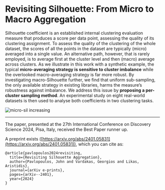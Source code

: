 # Revisiting Silhouette: From Micro to Macro Aggregation 

Silhouette coefficient is an established internal clustering evaluation measure that produces a score per data point, assessing the quality of its clustering assignment. To assess the quality of the clustering of the whole dataset, the scores of all the points in the dataset are typically (micro) averaged into a single value. An alternative path, however, that is rarely employed, is to average first at the cluster level and then (macro) average across clusters. As we illustrate in this work with a synthetic example, the typical **micro-averaging strategy is sensitive to cluster imbalance** while the overlooked macro-averaging strategy is far more robust. By investigating macro-Silhouette further, we find that uniform sub-sampling, the only available strategy in existing libraries, harms the measure’s robustness against imbalance. We address this issue by **proposing a per-cluster sampling method**. An experimental study on eight real-world datasets is then used to analyse both coefficients in two clustering tasks.

![micro-sil increasing](https://arxiv.org/html/2401.05831v3/extracted/5685400/expanded_clusters.jpg)

---
The paper, presented at the 27th International Conference on Discovery Science 2024, Pisa, Italy, received the Best Paper runner up.

A preprint exists ([https://arxiv.org/abs/2401.05831](https://arxiv.org/abs/2401.05831)), which you can cite as:

```
@article{pavlopoulos2024revisiting,
  title={Revisiting Silhouette Aggregation},
  author={Pavlopoulos, John and Vardakas, Georgios and Likas, Aristidis},
  journal={arXiv e-prints},
  pages={arXiv--2401},
  year={2024}
}
```
